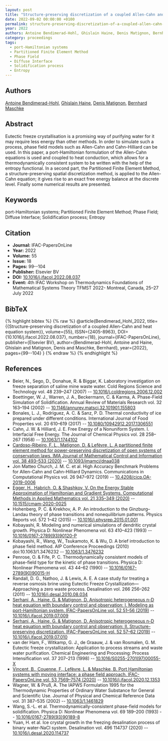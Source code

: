 ```yaml
---
layout: post
title: "Structure-preserving discretization of a coupled Allen-Cahn and heat equation system"
date: 2022-09-02 00:00:00 +0100
permalink: structure-preserving-discretization-of-a-coupled-allen-cahn-and-heat-equation-system
year: 2022
authors: Antoine Bendimerad-Hohl, Ghislain Haine, Denis Matignon, Bernhard Maschke
category: proceedings
tags:
  - port-Hamiltonian systems
  - Partitioned Finite Element Method
  - Phase Field
  - Diffuse Interface
  - Solidification process
  - Entropy
---
```

 
## Authors
[Antoine Bendimerad-Hohl](authors/antoine-bendimerad-Hohl), [Ghislain Haine](authors/ghislain-haine), [Denis Matignon](authors/denis-matignon), [Bernhard Maschke](authors/bernhard-maschke)
 
## Abstract
Eutectic freeze crystallisation is a promising way of purifying water for it may require less energy than other methods. In order to simulate such a process, phase field models such as Allen-Cahn and Cahn-Hilliard can be used. In this paper, a port-Hamiltonian formulation of the Allen-Cahn equations is used and coupled to heat conduction, which allows for a thermodynamically consistent system to be written with the help of the entropy functional. In a second part, the Partitioned Finite Element Method, a structure-preserving spatial discretization method, is applied to the Allen-Cahn equation; it gives rise to an exact free energy balance at the discrete level. Finally some numerical results are presented.
 
## Keywords
port-Hamiltonian systems; Partitioned Finite Element Method; Phase Field; Diffuse Interface; Solidification process; Entropy
 
## Citation
- **Journal:** IFAC-PapersOnLine
- **Year:** 2022
- **Volume:** 55
- **Issue:** 18
- **Pages:** 99--104
- **Publisher:** Elsevier BV
- **DOI:** [10.1016/j.ifacol.2022.08.037](https://doi.org/10.1016/j.ifacol.2022.08.037)
- **Event:** 4th IFAC Workshop on Thermodynamics Foundations of Mathematical Systems Theory TFMST 2022- Montreal, Canada, 25–27 July 2022
 
## BibTeX
{% highlight bibtex %}
{% raw %}
@article{Bendimerad_Hohl_2022,
  title={{Structure-preserving discretization of a coupled Allen-Cahn and heat equation system}},
  volume={55},
  ISSN={2405-8963},
  DOI={10.1016/j.ifacol.2022.08.037},
  number={18},
  journal={IFAC-PapersOnLine},
  publisher={Elsevier BV},
  author={Bendimerad-Hohl, Antoine and Haine, Ghislain and Matignon, Denis and Maschke, Bernhard},
  year={2022},
  pages={99--104}
}
{% endraw %}
{% endhighlight %}
 
## References
- Beier, N., Sego, D., Donahue, R. & Biggar, K. Laboratory investigation on freeze separation of saline mine waste water. Cold Regions Science and Technology vol. 48 239–247 (2007) -- [10.1016/j.coldregions.2006.12.002](https://doi.org/10.1016/j.coldregions.2006.12.002)
- Boettinger, W. J., Warren, J. A., Beckermann, C. & Karma, A. Phase-Field Simulation of Solidification. Annual Review of Materials Research vol. 32 163–194 (2002) -- [10.1146/annurev.matsci.32.101901.155803](https://doi.org/10.1146/annurev.matsci.32.101901.155803)
- Bonales, L. J., Rodriguez, A. C. & Sanz, P. D. Thermal conductivity of ice prepared under different conditions. International Journal of Food Properties vol. 20 610–619 (2017) -- [10.1080/10942912.2017.1306551](https://doi.org/10.1080/10942912.2017.1306551)
- Cahn, J. W. & Hilliard, J. E. Free Energy of a Nonuniform System. I. Interfacial Free Energy. The Journal of Chemical Physics vol. 28 258–267 (1958) -- [10.1063/1.1744102](https://doi.org/10.1063/1.1744102)
- [Cardoso-Ribeiro, F. L., Matignon, D. & Lefèvre, L. A partitioned finite element method for power-preserving discretization of open systems of conservation laws. IMA Journal of Mathematical Control and Information vol. 38 493–533 (2020)](a-partitioned-finite-element-method-for-power-preserving-discretization-of-open-systems-of-conservation-laws) -- [10.1093/imamci/dnaa038](https://doi.org/10.1093/imamci/dnaa038)
- Jon Matteo Church, J. M. C. et al. High Accuracy Benchmark Problems for Allen-Cahn and Cahn-Hilliard Dynamics. Communications in Computational Physics vol. 26 947–972 (2019) -- [10.4208/cicp.OA-2019-0006](https://doi.org/10.4208/cicp.OA-2019-0006)
- [Egger, H., Habrich, O. & Shashkov, V. On the Energy Stable Approximation of Hamiltonian and Gradient Systems. Computational Methods in Applied Mathematics vol. 21 335–349 (2020)](on-the-energy-stable-approximation-of-hamiltonian-and-gradient-systems) -- [10.1515/cmam-2020-0025](https://doi.org/10.1515/cmam-2020-0025)
- Hohenberg, P. C. & Krekhov, A. P. An introduction to the Ginzburg–Landau theory of phase transitions and nonequilibrium patterns. Physics Reports vol. 572 1–42 (2015) -- [10.1016/j.physrep.2015.01.001](https://doi.org/10.1016/j.physrep.2015.01.001)
- Kobayashi, R. Modeling and numerical simulations of dendritic crystal growth. Physica D: Nonlinear Phenomena vol. 63 410–423 (1993) -- [10.1016/0167-2789(93)90120-P](https://doi.org/10.1016/0167-2789(93)90120-P)
- Kobayashi, R., Wang, W., Tsukamoto, K. & Wu, D. A brief introduction to phase field method. AIP Conference Proceedings (2010) doi:10.1063/1.3476232 -- [10.1063/1.3476232](https://doi.org/10.1063/1.3476232)
- Penrose, O. & Fife, P. C. Thermodynamically consistent models of phase-field type for the kinetic of phase transitions. Physica D: Nonlinear Phenomena vol. 43 44–62 (1990) -- [10.1016/0167-2789(90)90015-H](https://doi.org/10.1016/0167-2789(90)90015-H)
- Randall, D. G., Nathoo, J. & Lewis, A. E. A case study for treating a reverse osmosis brine using Eutectic Freeze Crystallization—Approaching a zero waste process. Desalination vol. 266 256–262 (2011) -- [10.1016/j.desal.2010.08.034](https://doi.org/10.1016/j.desal.2010.08.034)
- [Serhani, A., Haine, G. & Matignon, D. Anisotropic heterogeneous n-D heat equation with boundary control and observation: I. Modeling as port-Hamiltonian system. IFAC-PapersOnLine vol. 52 51–56 (2019)](anisotropic-heterogeneous-n-d-heat-equation-with-boundary-control-and-observation-i-modeling-as-port-hamiltonian-system) -- [10.1016/j.ifacol.2019.07.009](https://doi.org/10.1016/j.ifacol.2019.07.009)
- [Serhani, A., Haine, G. & Matignon, D. Anisotropic heterogeneous n-D heat equation with boundary control and observation: II. Structure-preserving discretization. IFAC-PapersOnLine vol. 52 57–62 (2019)](anisotropic-heterogeneous-n-d-heat-equation-with-boundary-control-and-observation-ii-structure-preserving-discretization) -- [10.1016/j.ifacol.2019.07.010](https://doi.org/10.1016/j.ifacol.2019.07.010)
- van der Ham, F., Witkamp, G. J., de Graauw, J. & van Rosmalen, G. M. Eutectic freeze crystallization: Application to process streams and waste water purification. Chemical Engineering and Processing: Process Intensification vol. 37 207–213 (1998) -- [10.1016/S0255-2701(97)00055-X](https://doi.org/10.1016/S0255-2701(97)00055-X)
- [Vincent, B., Couenne, F., Lefèvre, L. & Maschke, B. Port Hamiltonian systems with moving interface: a phase field approach. IFAC-PapersOnLine vol. 53 7569–7574 (2020)](port-hamiltonian-systems-with-moving-interface-a-phase-field-approach) -- [10.1016/j.ifacol.2020.12.1353](https://doi.org/10.1016/j.ifacol.2020.12.1353)
- Wagner, W. & Pruß, A. The IAPWS Formulation 1995 for the Thermodynamic Properties of Ordinary Water Substance for General and Scientific Use. Journal of Physical and Chemical Reference Data vol. 31 387–535 (2002) -- [10.1063/1.1461829](https://doi.org/10.1063/1.1461829)
- Wang, S.-L. et al. Thermodynamically-consistent phase-field models for solidification. Physica D: Nonlinear Phenomena vol. 69 189–200 (1993) -- [10.1016/0167-2789(93)90189-8](https://doi.org/10.1016/0167-2789(93)90189-8)
- Yuan, H. et al. Ice crystal growth in the freezing desalination process of binary water-NaCl system. Desalination vol. 496 114737 (2020) -- [10.1016/j.desal.2020.114737](https://doi.org/10.1016/j.desal.2020.114737)

